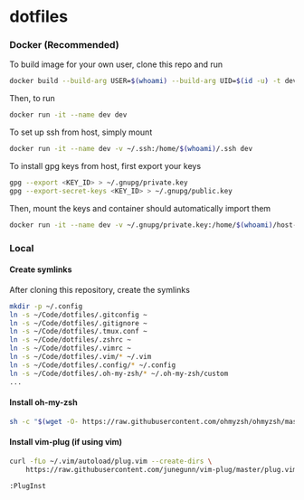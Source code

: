 # dotfiles

### Docker (Recommended)
To build image for your own user, clone this repo and run
```bash
docker build --build-arg USER=$(whoami) --build-arg UID=$(id -u) -t dev .
```
Then, to run
```bash
docker run -it --name dev dev
```
To set up ssh from host, simply mount
```bash
docker run -it --name dev -v ~/.ssh:/home/$(whoami)/.ssh dev
```
To install gpg keys from host, first export your keys
```bash
gpg --export <KEY_ID> > ~/.gnupg/private.key
gpg --export-secret-keys <KEY_ID> > ~/.gnupg/public.key
```
Then, mount the keys and container should automatically import them
```bash
docker run -it --name dev -v ~/.gnupg/private.key:/home/$(whoami)/host-private.key -v ~/.gnupg/public.key:/home/$(whoami)/host-public.key dev
```

### Local

#### Create symlinks

After cloning this repository, create the symlinks

```bash
mkdir -p ~/.config
ln -s ~/Code/dotfiles/.gitconfig ~
ln -s ~/Code/dotfiles/.gitignore ~
ln -s ~/Code/dotfiles/.tmux.conf ~
ln -s ~/Code/dotfiles/.zshrc ~
ln -s ~/Code/dotfiles/.vimrc ~
ln -s ~/Code/dotfiles/.vim/* ~/.vim
ln -s ~/Code/dotfiles/.config/* ~/.config
ln -s ~/Code/dotfiles/.oh-my-zsh/* ~/.oh-my-zsh/custom
...
```

#### Install oh-my-zsh

```bash
sh -c "$(wget -O- https://raw.githubusercontent.com/ohmyzsh/ohmyzsh/master/tools/install.sh)"
```

#### Install vim-plug (if using vim)

```bash
curl -fLo ~/.vim/autoload/plug.vim --create-dirs \
    https://raw.githubusercontent.com/junegunn/vim-plug/master/plug.vim
```   
```bash
:PlugInst
```
